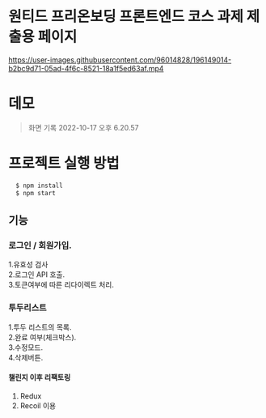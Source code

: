 # 원티드 프리온보딩 프론트엔드 코스 과제 제출용 페이지


https://user-images.githubusercontent.com/96014828/196149014-b2bc9d71-05ad-4f6c-8521-18a1f5ed63af.mp4


# 데모
> 화면 기록 2022-10-17 오후 6.20.57
# 프로젝트 실행 방법
```JavaScript
  $ npm install
  $ npm start
```

## 기능
### 로그인 / 회원가입.    
1.유효성 검사               
2.로그인 API 호출.    
3.토큰여부에 따른 리다이렉트 처리.      

### 투두리스트 
1.투두 리스트의 목록.  
2.완료 여부(체크박스).   
3.수정모드.     
4.삭제버튼.   

#### 챌린지 이후 리팩토링
1. Redux 
2. Recoil 이용 
